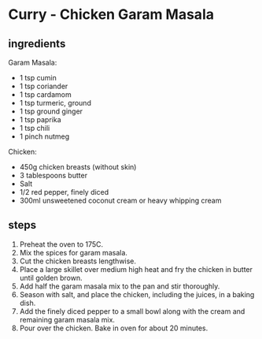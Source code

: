 # Curry - Chicken Garam Masala

## ingredients

Garam Masala:

- 1 tsp cumin
- 1 tsp coriander
- 1 tsp cardamom
- 1 tsp turmeric, ground
- 1 tsp ground ginger
- 1 tsp paprika
- 1 tsp chili
- 1 pinch nutmeg

Chicken:

- 450g chicken breasts (without skin)
- 3 tablespoons butter
- Salt
- 1/2 red pepper, finely diced
- 300ml unsweetened coconut cream or heavy whipping cream

## steps

1. Preheat the oven to 175C.
2. Mix the spices for garam masala.
3. Cut the chicken breasts lengthwise.
4. Place a large skillet over medium high heat and fry the chicken in butter until golden brown.
5. Add half the garam masala mix to the pan and stir thoroughly.
6. Season with salt, and place the chicken, including the juices, in a baking dish.
7. Add the finely diced pepper to a small bowl along with the cream and remaining garam masala mix.
8. Pour over the chicken. Bake in oven for about 20 minutes.
